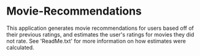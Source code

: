 # Movie-Recommendations
This application generates movie recommendations for users based off of their previous ratings, and estimates the user's ratings for movies they did not rate. See 'ReadMe.txt' for more information on how estimates were calculated.
